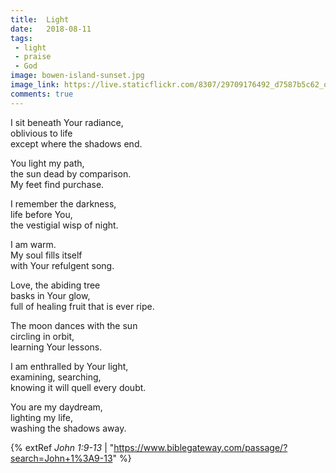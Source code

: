 ```yaml
---
title:  Light
date:   2018-08-11
tags:
 - light
 - praise
 - God
image: bowen-island-sunset.jpg
image_link: https://live.staticflickr.com/8307/29709176492_d7587b5c62_o.jpg
comments: true
---
```


I sit beneath Your radiance, <br />
oblivious to life <br />
except where the shadows end.<br />

You light my path, <br />
the sun dead by comparison. <br />
My feet find purchase.<br />

I remember the darkness, <br />
life before You, <br />
the vestigial wisp of night.<br />

I am warm. <br />
My soul fills itself <br />
with Your refulgent song.<br />

Love, the abiding tree <br />
basks in Your glow, <br />
full of healing fruit that is ever ripe.<br />

The moon dances with the sun <br />
circling in orbit, <br />
learning Your lessons.<br />

I am enthralled by Your light, <br />
examining, searching, <br />
knowing it will quell every doubt.<br />

You are my daydream, <br />
lighting my life, <br />
washing the shadows away.

{% extRef *John 1:9-13* | "https://www.biblegateway.com/passage/?search=John+1%3A9-13" %}
